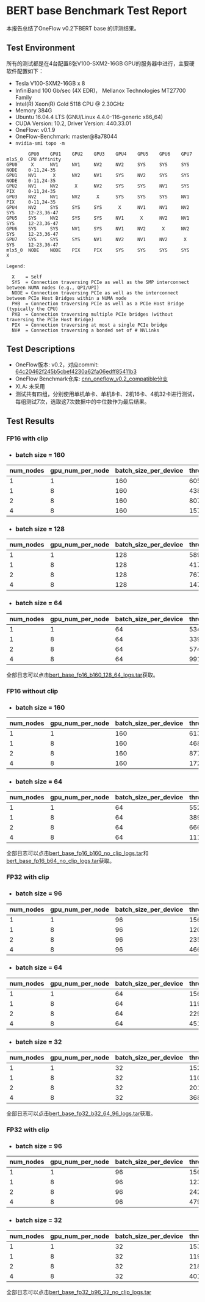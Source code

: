 # BERT base Benchmark Test Report

本报告总结了OneFlow v0.2下BERT base 的评测结果。

## Test Environment

所有的测试都是在4台配置8张V100-SXM2-16GB GPU的服务器中进行，主要硬软件配置如下：

- Tesla V100-SXM2-16GB x 8
- InfiniBand 100 Gb/sec (4X EDR)， Mellanox Technologies MT27700 Family
- Intel(R) Xeon(R) Gold 5118 CPU @ 2.30GHz
- Memory 384G
- Ubuntu 16.04.4 LTS (GNU/Linux 4.4.0-116-generic x86_64)
- CUDA Version: 10.2, Driver Version: 440.33.01
- OneFlow: v0.1.9 
- OneFlow-Benchmark: master@8a78044
- `nvidia-smi topo -m`

```
        GPU0    GPU1    GPU2    GPU3    GPU4    GPU5    GPU6    GPU7    mlx5_0  CPU Affinity
GPU0     X      NV1     NV1     NV2     NV2     SYS     SYS     SYS     NODE    0-11,24-35
GPU1    NV1      X      NV2     NV1     SYS     NV2     SYS     SYS     NODE    0-11,24-35
GPU2    NV1     NV2      X      NV2     SYS     SYS     NV1     SYS     PIX     0-11,24-35
GPU3    NV2     NV1     NV2      X      SYS     SYS     SYS     NV1     PIX     0-11,24-35
GPU4    NV2     SYS     SYS     SYS      X      NV1     NV1     NV2     SYS     12-23,36-47
GPU5    SYS     NV2     SYS     SYS     NV1      X      NV2     NV1     SYS     12-23,36-47
GPU6    SYS     SYS     NV1     SYS     NV1     NV2      X      NV2     SYS     12-23,36-47
GPU7    SYS     SYS     SYS     NV1     NV2     NV1     NV2      X      SYS     12-23,36-47
mlx5_0  NODE    NODE    PIX     PIX     SYS     SYS     SYS     SYS      X

Legend:

  X    = Self
  SYS  = Connection traversing PCIe as well as the SMP interconnect between NUMA nodes (e.g., QPI/UPI)
  NODE = Connection traversing PCIe as well as the interconnect between PCIe Host Bridges within a NUMA node
  PHB  = Connection traversing PCIe as well as a PCIe Host Bridge (typically the CPU)
  PXB  = Connection traversing multiple PCIe bridges (without traversing the PCIe Host Bridge)
  PIX  = Connection traversing at most a single PCIe bridge
  NV#  = Connection traversing a bonded set of # NVLinks

```

## Test Descriptions

- OneFlow版本: v0.2，对应commit: [64c20462f245b5cbef4230a62fa06edff85411b3](https://github.com/Oneflow-Inc/oneflow/commit/64c20462f245b5cbef4230a62fa06edff85411b3)
- OneFlow Benchmark仓库: [cnn_oneflow_v0.2_compatible分支](https://github.com/Oneflow-Inc/OneFlow-Benchmark/tree/cnn_oneflow_v0.2_compatible)
- XLA: 未采用
- 测试共有四组，分别使用单机单卡、单机8卡、2机16卡、4机32卡进行测试，每组测试7次，选取这7次数据中的中位数作为最后结果。



## Test Results

### FP16 with clip

- ### batch size = 160

| num_nodes | gpu_num_per_node | batch_size_per_device | throughput | speedup |
|-----------|------------------|-----------------------|------------|---------|
| 1         | 1                | 160                   | 605.11     | 1.00    |
| 1         | 8                | 160                   | 4381.66    | 7.24    |
| 2         | 8                | 160                   | 8075.16    | 13.34   |
| 4         | 8                | 160                   | 15724.70   | 25.99   |

- ### batch size = 128

| num_nodes | gpu_num_per_node | batch_size_per_device | throughput | speedup |
|-----------|------------------|-----------------------|------------|---------|
| 1         | 1                | 128                   | 589.12     | 1.00    |
| 1         | 8                | 128                   | 4179.94    | 7.10    |
| 2         | 8                | 128                   | 7673.42    | 13.03   |
| 4         | 8                | 128                   | 14729.00   | 25.00   |

- ### batch size = 64 

| num_nodes | gpu_num_per_node | batch_size_per_device | throughput | speedup |
|-----------|------------------|-----------------------|------------|---------|
| 1         | 1                | 64                    | 534.72     | 1.00    |
| 1         | 8                | 64                    | 3399.43    | 6.36    |
| 2         | 8                | 64                    | 5745.56    | 10.75   |
| 4         | 8                | 64                    | 9911.78    | 18.54   |

全部日志可以点击[bert_base_fp16_b160_128_64_logs.tar](http://oneflow-public.oss-cn-beijing.aliyuncs.com/oneflow_test_log/oneflow_0.2/DLPerf/bert_base_fp16_b160_128_64_logs.tar)获取。

### FP16 without clip

- ### batch size = 160

| num_nodes | gpu_num_per_node | batch_size_per_device | throughput | speedup |
| --------- | ---------------- | --------------------- | ---------- | ------- |
| 1        | 1                 | 160                   | 613.93     | 1.00    |
| 1        | 8                 | 160                   | 4683.36    | 7.63    |
| 2        | 8                 | 160                   | 8777.57    | 14.30   |
| 4        | 8                 | 160                   | 17210.63   | 28.03   |

- ### batch size = 64

| num_nodes | gpu_num_per_node | batch_size_per_device | throughput | speedup |
|-----------|------------------|-----------------------|------------|---------|
| 1         | 1                | 64                    | 552.48     | 1.00    |
| 1         | 8                | 64                    | 3897.19    | 7.05    |
| 2         | 8                | 64                    | 6669.93    | 12.07   |
| 4         | 8                | 64                    | 11195.72   | 20.26   |

全部日志可以点击[bert_base_fp16_b160_no_clip_logs.tar](http://oneflow-public.oss-cn-beijing.aliyuncs.com/oneflow_test_log/oneflow_0.2/DLPerf/bert_base_fp16_b160_no_clip_logs.tar)和[bert_base_fp16_b64_no_clip_logs.tar](http://oneflow-public.oss-cn-beijing.aliyuncs.com/oneflow_test_log/oneflow_0.2/DLPerf/bert_base_fp16_b64_no_clip_logs.tar)获取。

### FP32 with clip

- ### batch size = 96

| num_nodes | gpu_num_per_node | batch_size_per_device | throughput | speedup |
|-----------|------------------|-----------------------|------------|---------|
| 1         | 1                | 96                    | 156.02     | 1.00    |
| 1         | 8                | 96                    | 1201.70    | 7.70    |
| 2         | 8                | 96                    | 2352.92    | 15.08   |
| 4         | 8                | 96                    | 4664.10    | 29.89   |

- ### batch size = 64

| num_nodes | gpu_num_per_node | batch_size_per_device | throughput | speedup |
|-----------|------------------|-----------------------|------------|---------|
| 1         | 1                | 64                    | 156.23     | 1.00    |
| 1         | 8                | 64                    | 1191.13    | 7.62    |
| 2         | 8                | 64                    | 2297.08    | 14.70   |
| 4         | 8                | 64                    | 4519.10    | 28.93   |


- ### batch size = 32

| num_nodes | gpu_num_per_node | batch_size_per_device | throughput | speedup |
|-----------|------------------|-----------------------|------------|---------|
| 1         | 1                | 32                    | 152.89    | 1.00 |
| 1         | 8                | 32                    | 1105.55    | 7.23 |
| 2         | 8                | 32                    | 2015.78    | 13.18 |
| 4         | 8                | 32                    | 3689.80    | 24.13 |

全部日志可以点击[bert_base_fp32_b32_64_96_logs.tar](http://oneflow-public.oss-cn-beijing.aliyuncs.com/oneflow_test_log/oneflow_0.2/DLPerf/bert_base_fp32_b32_64_96_logs.tar)获取。

### FP32 with clip

- ### batch size = 96

| num_nodes | gpu_num_per_node | batch_size_per_device | throughput | speedup |
| --------- | ---------------- | --------------------- | ---------- | ------- |
| 1         | 1                | 96                    | 156.25     | 1.00    |
| 1         | 8                | 96                    | 1234.65    | 7.90    |
| 2         | 8                | 96                    | 2425.97    | 15.53   |
| 4         | 8                | 96                    | 4799.64    | 30.72   |

- ### batch size = 32

| num_nodes | gpu_num_per_node | batch_size_per_device | throughput | speedup |
| --------- | ---------------- | --------------------- | ---------- | ------- |
| 1         | 1                | 32                    | 153.94     | 1.00    |
| 1         | 8                | 32                    | 1194.48    | 7.76    |
| 2         | 8                | 32                    | 2181.51    | 14.17   |
| 4         | 8                | 32                    | 4019.45    | 26.11   |

全部日志可以点击[bert_base_fp32_b96_32_no_clip_logs.tar](http://oneflow-public.oss-cn-beijing.aliyuncs.com/oneflow_test_log/oneflow_0.2/DLPerf/bert_base_fp32_b96_32_no_clip_logs.tar)